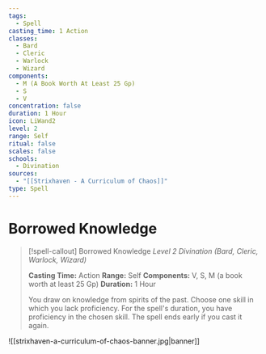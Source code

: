 ```yaml
---
tags:
  - Spell
casting_time: 1 Action
classes:
  - Bard
  - Cleric
  - Warlock
  - Wizard
components:
  - M (A Book Worth At Least 25 Gp)
  - S
  - V
concentration: false
duration: 1 Hour
icon: LiWand2
level: 2
range: Self
ritual: false
scales: false
schools:
  - Divination
sources:
  - "[[Strixhaven - A Curriculum of Chaos]]"
type: Spell
---
```


# Borrowed Knowledge

>[!spell-callout] Borrowed Knowledge
>_Level 2 Divination (Bard, Cleric, Warlock, Wizard)_
>
>**Casting Time:** Action
>**Range:** Self
>**Components:** V, S, M (a book worth at least 25 Gp)
>**Duration:** 1 Hour
>
>You draw on knowledge from spirits of the past. Choose one skill in which you lack proficiency. For the spell's duration, you have proficiency in the chosen skill. The spell ends early if you cast it again.

![[strixhaven-a-curriculum-of-chaos-banner.jpg|banner]]
